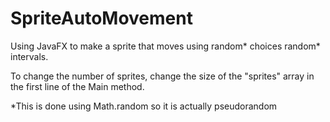 # SpriteAutoMovement
Using JavaFX to make a sprite that moves using random* choices random* intervals.

To change the number of sprites, change the size of the "sprites" array in the first line of the Main method.

*This is done using Math.random so it is actually pseudorandom